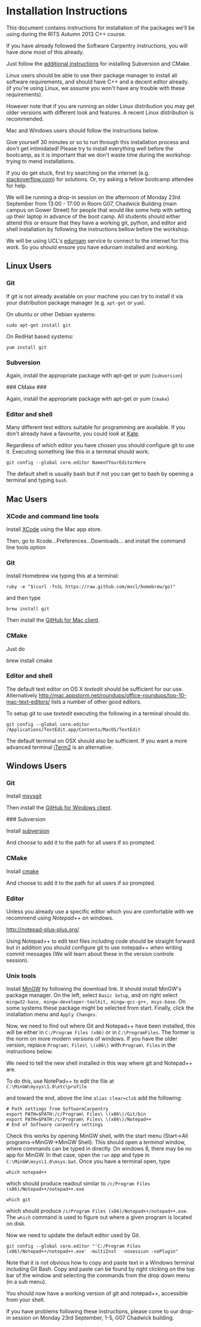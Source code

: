 # Installation Instructions

This document contains instructions for installation of the packages
we'll be using during the RITS Autumn 2013 C++ course.

If you have already followed the Software Carpentry instructions, you will have done most of this already. 

Just follow the [additional instructions](../extra_preparation.md) for installing Subversion and CMake.

Linux users should be able to use their package manager to install all software requirements, and should have C++ and a decent editor already.
(if you're using Linux, we assume you won't have any trouble with these requirements).

However note that if you are running an older Linux distribution you may get older versions with different look and features.
A recent Linux distribution is recommended. 

Mac and Windows users should follow the instructions below.

Give yourself 30 minutes or so to run through this installation process and don't get intimidated!
Please try to install everything well before the bootcamp,
as it is important that we don't waste time during the workshop trying to mend installations. 

If you do get stuck, first try searching on the internet (e.g. [stackoverflow.com](http://stackoverflow.com)) for solutions.
Or, try asking a fellow bootcamp attendee for help.

We will be running a drop-in session on the afternoon of Monday 23rd September from 13:00 - 17:00 in Room G07,
Chadwick Building (main campus on Gower Street) for people that would like some help with setting up their laptop in 
advance of the boot camp. All students should either attend this or ensure 
that they have a working git, python, and editor and shell installation by following the instructions bellow before the workshop. 

We will be using UCL's [eduroam](http://www.ucl.ac.uk/isd/staff/wireless/eduroam) service to connect to the internet for this work. 
So you should ensure you have eduroam installed and working.

## Linux Users ##

### Git ###

If git is not already available on your machine 
you can try to install it via your distribution package manager (e.g. `apt-get` or `yum`).

On ubuntu or other Debian systems:

    sudo apt-get install git

On RedHat based systems:

    yum install git

### Subversion ###

Again, install the appropriate package with apt-get or yum (`subversion`)

### CMake ###

Again, install the appropriate package with apt-get or yum (`cmake`)

### Editor and shell ###

Many different text editors suitable for programming are available.
If you don't already have a favourite,
you could look at [Kate](http://kate-editor.org/).

Regardless of which editor you have chosen you should configure git to use it. Executing something like this in a terminal should work:

```
git config --global core.editor NameofYourEditorHere
```

The default shell is usually bash but if not you can get to bash by opening a terminal and typing `bash`.

## Mac Users ##

### XCode and command line tools ###

Install [XCode](https://itunes.apple.com/us/app/xcode/id497799835) using the Mac app store. 

Then, go to Xcode...Preferences...Downloads... and install the command line tools option

### Git ###

Install Homebrew via typing this at a terminal:

    ruby -e "$(curl -fsSL https://raw.github.com/mxcl/homebrew/go)"
    
and then type

    brew install git

Then install the [GitHub for Mac client](http://mac.github.com).

### CMake

Just do

   brew install cmake

### Editor and shell ###

The default text editor on OS X *textedit* should be sufficient for our use. Alternatively 
http://mac.appstorm.net/roundups/office-roundups/top-10-mac-text-editors/ lists a number of other good editors. 

To setup git to use *textedit* executing the following in a terminal should do.

```
git config --global core.editor /Applications/TextEdit.app/Contents/MacOS/TextEdit
```

The default terminal on OSX should also be sufficient. If you want a more advanced terminal [iTerm2](http://www.iterm2.com/) is an alternative.

## Windows Users ##

### Git ###

Install [msysgit](http://code.google.com/p/msysgit/downloads/list?q=full+installer+official+git)

Then install the [GitHub for Windows client](http://windows.github.com/).

### Subversion

Install [subversion](http://sourceforge.net/projects/win32svn/)

And choose to add it to the path for all users if so prompted.

### CMake

Install [cmake](http://www.cmake.org/cmake/resources/software.html)

And choose to add it to the path for all users if so prompted.

### Editor ###

Unless you already use a specific editor which you are comfortable with we recommend using *Notepad++* on windows.

http://notepad-plus-plus.org/

Using Notepad++ to edit text files including code should be straight forward but in addition you should configure git 
to use notepad++ when writing commit messages (We will learn about these in the version controle session).   

### Unix tools ###

Install [MinGW](http://sourceforge.net/projects/mingw/) by following the download link.
It should install MinGW's package manager. On the left, select ``Basic Setup``, and on right select
``mingw32-base, mingw-developer-toolkit, mingw-gcc-g++, msys-base``. On some systems these package
might be selected from start. Finally, click the installation menu and ``Apply Changes``. 

Now, we need to find out where Git and Notepad++ have been installed, this will be either in 
`C:/Program Files (x86)` or in `C:\ProgramFiles`. The former is the norm on more modern versions of windows.
If you have the older version, replace `Program\ Files\ \(x86\)` with `Program\ Files` in the instructions below.

We need to tell the new shell installed in this way where git and Notepad++ are.

To do this, use NotePad++ to edit the file at `C:\MinGW\mysys\1.0\etc\profile`

and toward the end, above the line `alias clear=clsb` add the following:

 ```
# Path settings from SoftwareCarpentry
export PATH=$PATH:/c/Program\ Files\ \(x86\)/Git/bin
export PATH=$PATH:/c/Program\ Files\ \(x86\)/Notepad++
# End of Software carpentry settings
```

Check this works by opening MinGW shell, with the start menu (Start->All programs->MinGW->MinGW
Shell). This should open a *terminal* window, where commands can be typed in directly. On windows 8,
there may be no app for MinGW. In that case, open the ``run`` app and type in
``C:\MinGW\msys\1.0\msys.bat``. Once you have a terminal open, type

```
which notepad++
```

which should produce readout similar to `/c/Program Files (x86)/Notepad++/notepad++.exe`

```
which git
```

which should produce `/c/Program Files (x86)/Notepad++/notepad++.exe`. The ``which`` command is used
to figure out where a given program is located on disk.

Now we need to update the default editor used by Git.

```
git config --global core.editor "'C:/Program Files (x86)/Notepad++/notepad++.exe' -multiInst  -nosession -noPlugin"
```

Note that it is not obvious how to copy and paste text in a Windows terminal including Git Bash.
Copy and paste can be found by right clicking on the top bar of the window and selecting the
commands from the drop down menu (in a sub menu).  

You should now have a working version of git and notepad++, accessible from your shell.

If you have problems following these instructions, please come to our drop-in session on Monday 23rd September, 1-5, 
G07 Chadwick building.
